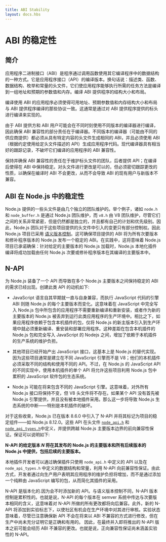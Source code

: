 ```yaml
---
title: ABI Stability
layout: docs.hbs
---
```


# ABI 的稳定性

## 简介
应用程序二进制接口（ABI）是程序通过调用函数使用其它编译程序中的数据结构的一种方式。它是应用程序接口（API）的编译版本。换句话说：描述类、函数、数据结构、枚举和常量的头文件，它们使应用程序能够执行所需的任务方法是编译到一组地址和预期的参数值和内存。编译 ABI 提供程序的结构大小和布局。

编译使用 ABI 的应用程序必须使得可用地址、预期参数值和内存结构大小和布局与 ABI 提供程序编译的那些协议一致。这通常是通过对 ABI 提供程序提供的标头进行编译来实现的。

由于 ABI 提供方和 ABI 用户可能会在不同时刻使用不同版本的编译器进行编译，因此确保 ABI 兼容性的部分责任在于编译器。不同版本的编译器（可能由不同的供应商提供）都必须从具有特定内容的头文件生成相同的 ABI，并且必须使用 ABI（根据约定使用给定头文件描述的 API）生成应用程序代码。现代编译器具有相当好的跟踪记录，不破坏它们编译的应用程序的 ABI 兼容性。

保持并确保 ABI 兼容性的责任在于维护标头文件的团队，后者提供 API；在编译后使得在 ABI 中保持稳定。对头文件进行更改是可以的，但必须密切跟踪更改的性质，以确保在编译时 ABI 不会更改，从而不会导致 ABI 的现有用户与新版本不兼容。

## ABI 在 Node.js 中的稳定性
Node.js 提供的一些头文件是由几个独立的团队维护的。举个例子，诸如 `node.h` 和 `node_buffer.h` 是通过 Node.js 团队维护，而 `v8.h` 由 V8 团队维护，尽管它们之间的关系非常紧密，但是仍然都是独立的，并且都有自己的计划和优先级别。因此，Node.js 团队对于这些项目提供的头文件中引入的变更只有部分控制权。因此 Node.js 项目已采用 [语义版本控制](https://semver.org/)。这可确保项目提供的 ABI 将为所有次要版本和修补程序版本的 Node.js 发布一个稳定的 ABI。在实践中，这将意味着 Node.js 项目已承诺确保：针对给定的主要版本的 Node.js 加载时，Node.js 本地化插件编译将成功加载由任何 Node.js 次要或修补程序版本在其编译的主要版本中。

## N-API
为 Node.js 装备了一个 API 而导致在多个 Node.js 主要版本之间保持稳定的 ABI 的需求已经出现。创建此类 API 的动机如下:

* JavaScript 语言自其早期就一直与自身兼容，而执行 JavaScript 代码的引擎 ABI 则随 Node.js 的每个主要版本而变化。这意味着在 JavaScript 中完全写入 Node.js 包中所包含的应用程序不需要重新编译和重新安装，或者作为新的主要版本的 Node.js 被丢弃到运行此类应用程序的生产环境中。相比之下，如果应用程序依赖于包含本机插件的包，仅将 Node.js 的新主版本引入到生产环境中就必须重新编译、重安装和部署应用程序。这种差距在包含本机插件的 Node.js 包和完全写入 JavaScript 的 Nodejs 之间，增加了依赖于本机插件的生产系统的维护负担。

* 其他项目已经开始产出 JavaScript 接口，这基本上是 Node.js 的替代实现。因为这些项目通常是建立在不同 JavaScript 引擎而不是 V8；他们的本机插件必须采取不同的结构和使用不同的 API。不过，在 Node.js 的 JavaScript API 的不同实现中，使用本机插件的单个 API 将允许这些项目利用 Node.js 包中累积的 JavaScript 软件包的生态系统。

* Node.js 可能在将来包含不同的 JavaScript 引擎。这意味着，对外所有 Node.js 接口将保持不变，但 V8 头文件将不存在。如果某个 API 没有首先被 Node.js 引擎提供，并且没有被本地插件采用。那么这一步将导致 Node.js 生态系统的中断——特别是本机插件的破坏。

对于这些收束，Node.js 已在版本 8.6.0 中引入了 N-API 并将其标记为项目的稳定组件——如 Node.js 8.12.0。这些 API 在头文件 [`node_api.h`][] 和 [`node_api_types.h`][]中定义，并提供跨越 Node.js 主要版本边界的前向兼容性保证。保证可以说明如下:


**N-API 的给定版本 *N* 将在其发布的 Node.js 的主要版本和所有后续版本的 Node.js 中提供，包括后续的主要版本。**

本地插件开发者可以通过确保插件只使用 `node_api.h` 中定义的 API 以及在 `node_api_types.h` 中定义的数据结构和常量，利用 N-API 向前兼容性保证。由此方式，开发者通过向生产用户表明其应用程序的维护负担将增加，而不是通过添加一个纯粹由 JavaScript 编写的包，从而简化其插件的采用。

N-API 是版本化的.因为会不时添加新的 API。与语义版本控制不同，N-API 版本控制是累积性的。也就是说，N-API 的每个版本在 semver 系统中传达与次要版本相同的含义，这意味着对 N-API 所做的所有更改都将向后兼容。此外，新的 N-API 将添加到实验标志下，以使社区有机会在生产环境中对其进行审核。实验状态意味着，尽管已注意确保新 API 不会在将来以 ABI 不兼容的方式进行修改，但在生产中尚未充分证明它是正确和有用的。 因此，在最终并入即将推出的 N-API 版本之前可能会经历 ABI 不兼容的更改。也就是说，正向兼容性保证尚未涵盖实验性的 N-API。

[`node_api.h`]: https://github.com/nodejs/node/blob/master/src/node_api.h
[`node_api_types.h`]: https://github.com/nodejs/node/blob/master/src/node_api_types.h
